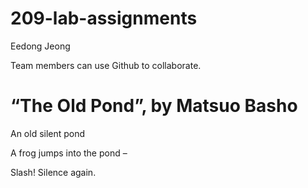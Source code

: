 # 209-lab-assignments
Eedong Jeong 

Team members can use Github to collaborate.

# “The Old Pond”, by Matsuo Basho

An old silent pond

A frog jumps into the pond –

Slash! Silence again.
